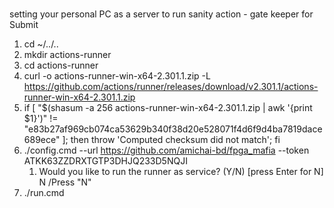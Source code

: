 # 

setting your personal PC as a server to run sanity action - gate keeper for Submit

1. cd ~/../..
1. mkdir actions-runner
1. cd actions-runner
1. curl -o actions-runner-win-x64-2.301.1.zip -L https://github.com/actions/runner/releases/download/v2.301.1/actions-runner-win-x64-2.301.1.zip
1. if [ "$(shasum -a 256 actions-runner-win-x64-2.301.1.zip | awk '{print $1}')" != "e83b27af969cb074ca53629b340f38d20e528071f4d6f9d4ba7819dace689ece" ]; then throw 'Computed checksum did not match'; fi
1. ./config.cmd --url https://github.com/amichai-bd/fpga_mafia --token ATKK63ZZDRXTGTP3DHJQ233D5NQJI
    1. Would you like to run the runner as service? (Y/N) [press Enter for N] N  /Press "N"
1. ./run.cmd
